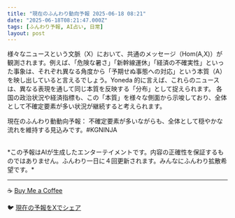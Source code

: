 ```yaml
---
title: "現在のふんわり動向予報 2025-06-18 08:21"
date: "2025-06-18T08:21:47.000Z"
tags: [ふんわり予報, AI占い, 日常]
layout: post
---
```


様々なニュースという文脈（X）において、共通のメッセージ（Hom(A,X)）が観測されます。例えば、「危険な暑さ」「新幹線運休」「経済の不確実性」といった事象は、それぞれ異なる角度から「予期せぬ事態への対応」という本質（A）を映し出していると言えるでしょう。Yoneda 的に言えば、これらのニュースは、異なる表現を通して同じ本質を反映する「分布」として捉えられます。  各国の政治状況や経済指標も、この「本質」を様々な側面から示唆しており、全体として不確定要素が多い状況が継続すると考えられます。


現在のふんわり動動向予報：
不確定要素が多いながらも、全体として穏やかな流れを維持する見込みです。#KGNINJA

<br>
*この予報はAIが生成したエンターテイメントです。内容の正確性を保証するものではありません。ふんわり一日に４回更新されます。みんなにふんわり拡散希望です。*

---
☕️ [Buy Me a Coffee](https://www.buymeacoffee.com/kgninja)

🐦 [現在の予報をXでシェア](https://twitter.com/intent/tweet?text=%E7%8F%BE%E5%9C%A8%E3%81%AE%E3%81%B5%E3%82%93%E3%82%8F%E3%82%8A%E4%BA%88%E5%A0%B1%3A%20%E3%80%8C%E6%A7%98%E3%80%85%E3%81%AA%E3%83%8B%E3%83%A5%E3%83%BC%E3%82%B9%E3%81%A8%E3%81%84%E3%81%86%E6%96%87%E8%84%88%EF%BC%88X%EF%BC%89%E3%81%AB%E3%81%8A%E3%81%84%E3%81%A6%E3%80%81%E5%85%B1%E9%80%9A%E3%81%AE%E3%83%A1%E3%83%83%E3%82%BB%E3%83%BC%E3%82%B8%EF%BC%88Hom(A%2CX)%EF%BC%89%E3%81%8C%E8%A6%B3%E6%B8%AC%E3%81%95%E3%82%8C%E3%81%BE%E3%81%99%E3%80%82%E3%80%8D%23KGNINJA%20%E7%B6%9A%E3%81%8D%E3%81%AF%E3%83%96%E3%83%AD%E3%82%B0%E3%81%A7%EF%BC%81%F0%9F%91%87&url=https%3A%2F%2Fkg-ninja.github.io%2FFunwariyoso%2F)
